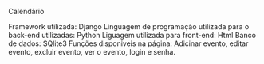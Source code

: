 Calendário


Framework utilizada: Django
Linguagem de programação utilizada para o back-end utilizadas: Python
Liguagem utilizada para front-end: Html
Banco de dados: SQlite3
Funções disponiveis na página: Adicinar evento, editar evento, excluir evento, ver o evento, login e senha. 
